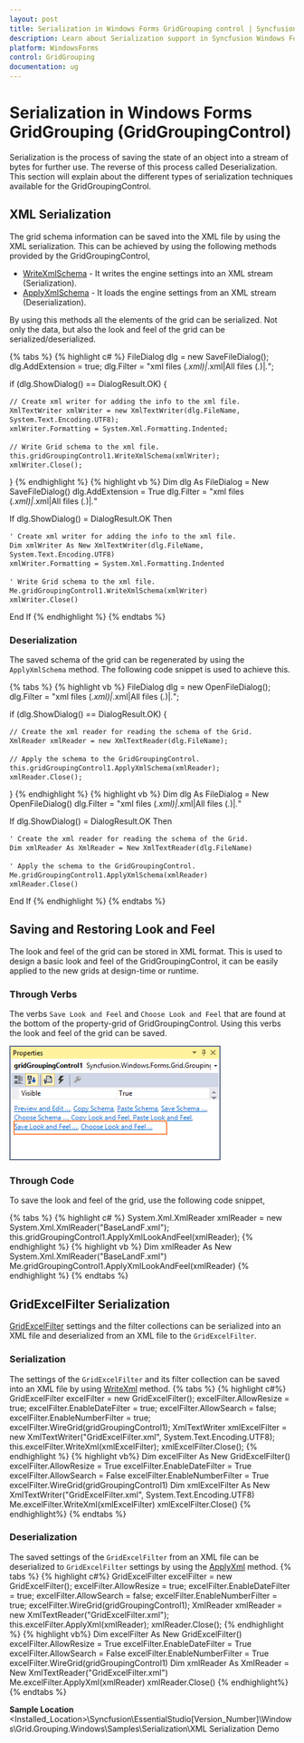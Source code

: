 ```yaml
---
layout: post
title: Serialization in Windows Forms GridGrouping control | Syncfusion
description: Learn about Serialization support in Syncfusion Windows Forms GridGrouping (GridGroupingControl) control and more details.
platform: WindowsForms
control: GridGrouping
documentation: ug
---
```


# Serialization in Windows Forms GridGrouping (GridGroupingControl)
Serialization is the process of saving the state of an object into a stream of bytes for further use. The reverse of this process called Deserialization. This section will explain about the different types of serialization techniques available for the GridGroupingControl. 

## XML Serialization 
The grid schema information can be saved into the XML file by using the XML serialization. This can be achieved by using the following methods provided by the GridGroupingControl,

* [WriteXmlSchema](https://help.syncfusion.com/cr/windowsforms/Syncfusion.Windows.Forms.Grid.Grouping.GridGroupingControl.html#Syncfusion_Windows_Forms_Grid_Grouping_GridGroupingControl_WriteXmlSchema_System_Xml_XmlWriter_) - It writes the engine settings into an XML stream (Serialization).
* [ApplyXmlSchema](https://help.syncfusion.com/cr/windowsforms/Syncfusion.Windows.Forms.Grid.Grouping.GridGroupingControl.html#Syncfusion_Windows_Forms_Grid_Grouping_GridGroupingControl_ApplyXmlSchema_System_Xml_XmlReader_) - It loads the engine settings from an XML stream (Deserialization).

By using this methods all the elements of the grid can be serialized. Not only the data, but also the look and feel of the grid can be serialized/deserialized. 

{% tabs %}
{% highlight c# %}
FileDialog dlg = new SaveFileDialog();
dlg.AddExtension = true;
dlg.Filter = "xml files (*.xml)|*.xml|All files (*.*)|*.*";

if (dlg.ShowDialog() == DialogResult.OK)
{

    // Create xml writer for adding the info to the xml file.
    XmlTextWriter xmlWriter = new XmlTextWriter(dlg.FileName, System.Text.Encoding.UTF8);
    xmlWriter.Formatting = System.Xml.Formatting.Indented;

    // Write Grid schema to the xml file.
    this.gridGroupingControl1.WriteXmlSchema(xmlWriter);
    xmlWriter.Close();
}
{% endhighlight %}
{% highlight vb %}
Dim dlg As FileDialog = New SaveFileDialog()
dlg.AddExtension = True
dlg.Filter = "xml files (*.xml)|*.xml|All files (*.*)|*.*"

If dlg.ShowDialog() = DialogResult.OK Then

	' Create xml writer for adding the info to the xml file.
	Dim xmlWriter As New XmlTextWriter(dlg.FileName, System.Text.Encoding.UTF8)
	xmlWriter.Formatting = System.Xml.Formatting.Indented

	' Write Grid schema to the xml file.
	Me.gridGroupingControl1.WriteXmlSchema(xmlWriter)
	xmlWriter.Close()
End If
{% endhighlight %}
{% endtabs %}

### Deserialization 
The saved schema of the grid can be regenerated by using the `ApplyXmlSchema` method. The following code snippet is used to achieve this.

{% tabs %}
{% highlight vb %}
FileDialog dlg = new OpenFileDialog();
dlg.Filter = "xml files (*.xml)|*.xml|All files (*.*)|*.*";

if (dlg.ShowDialog() == DialogResult.OK)
{

    // Create the xml reader for reading the schema of the Grid.
    XmlReader xmlReader = new XmlTextReader(dlg.FileName);

    // Apply the schema to the GridGroupingControl.
    this.gridGroupingControl1.ApplyXmlSchema(xmlReader);
    xmlReader.Close();
}
{% endhighlight %}
{% highlight vb %}
Dim dlg As FileDialog = New OpenFileDialog()
dlg.Filter = "xml files (*.xml)|*.xml|All files (*.*)|*.*"

If dlg.ShowDialog() = DialogResult.OK Then

	' Create the xml reader for reading the schema of the Grid.
	Dim xmlReader As XmlReader = New XmlTextReader(dlg.FileName)

	' Apply the schema to the GridGroupingControl.
	Me.gridGroupingControl1.ApplyXmlSchema(xmlReader)
	xmlReader.Close()
End If
{% endhighlight %}
{% endtabs %}

## Saving and Restoring Look and Feel 
The look and feel of the grid can be stored in XML format. This is used to design a basic look and feel of the GridGroupingControl, it can be easily applied to the new grids at design-time or runtime.

### Through Verbs
The verbs `Save Look and Feel` and `Choose Look and Feel` that are found at the bottom of the property-grid of GridGroupingControl. Using this verbs the look and feel of the grid can be saved.

![Serialization_img1](Serialization_images/Serialization_img1.png)

### Through Code 
To save the look and feel of the grid, use the following code snippet,

{% tabs %}
{% highlight c# %}
System.Xml.XmlReader xmlReader = new System.Xml.XmlReader("BaseLandF.xml");
this.gridGroupingControl1.ApplyXmlLookAndFeel(xmlReader);
{% endhighlight %}
{% highlight vb %}
Dim xmlReader As New System.Xml.XmlReader("BaseLandF.xml")
Me.gridGroupingControl1.ApplyXmlLookAndFeel(xmlReader)
{% endhighlight %}
{% endtabs %}

## GridExcelFilter Serialization
[GridExcelFilter](https://help.syncfusion.com/cr/windowsforms/Syncfusion.GridHelperClasses.GridExcelFilter.html) settings and the filter collections can be serialized into an XML file and deserialized from an XML file to the `GridExcelFilter`. 

### Serialization
The settings of the `GridExcelFilter` and its filter collection can be saved into an XML file by using [WriteXml](https://help.syncfusion.com/cr/windowsforms/Syncfusion.GridHelperClasses.GridExcelFilter.html#Syncfusion_GridHelperClasses_GridExcelFilter_WriteXml_System_Xml_XmlWriter_) method. 
{% tabs %}
{% highlight c#%}
GridExcelFilter excelFilter = new GridExcelFilter();
excelFilter.AllowResize = true;
excelFilter.EnableDateFilter = true;
excelFilter.AllowSearch = false;
excelFilter.EnableNumberFilter = true;
excelFilter.WireGrid(gridGroupingControl1);
XmlTextWriter xmlExcelFilter = new XmlTextWriter("GridExcelFilter.xml", System.Text.Encoding.UTF8);
this.excelFilter.WriteXml(xmlExcelFilter);
xmlExcelFilter.Close();
{% endhighlight %}
{% highlight vb%}
Dim excelFilter As New GridExcelFilter()
excelFilter.AllowResize = True
excelFilter.EnableDateFilter = True
excelFilter.AllowSearch = False
excelFilter.EnableNumberFilter = True
excelFilter.WireGrid(gridGroupingControl1)
Dim xmlExcelFilter As New XmlTextWriter("GridExcelFilter.xml", System.Text.Encoding.UTF8)
Me.excelFilter.WriteXml(xmlExcelFilter)
xmlExcelFilter.Close()
{% endhighlight%}
{% endtabs %}


### Deserialization
The saved settings of the `GridExcelFilter` from an XML file can be deserialized to `GridExcelFilter` settings by using the [ApplyXml](https://help.syncfusion.com/cr/windowsforms/Syncfusion.GridHelperClasses.GridExcelFilter.html#Syncfusion_GridHelperClasses_GridExcelFilter_ApplyXml_System_Xml_XmlReader_) method.
{% tabs %}
{% highlight c#%} 
GridExcelFilter excelFilter = new GridExcelFilter();
excelFilter.AllowResize = true;
excelFilter.EnableDateFilter = true;
excelFilter.AllowSearch = false;
excelFilter.EnableNumberFilter = true;
excelFilter.WireGrid(gridGroupingControl1);
XmlReader xmlReader = new XmlTextReader("GridExcelFilter.xml");
this.excelFilter.ApplyXml(xmlReader);
xmlReader.Close();
{% endhighlight %}
{% highlight vb%}
Dim excelFilter As New GridExcelFilter()
excelFilter.AllowResize = True
excelFilter.EnableDateFilter = True
excelFilter.AllowSearch = False
excelFilter.EnableNumberFilter = True
excelFilter.WireGrid(gridGroupingControl1)
Dim xmlReader As XmlReader = New XmlTextReader("GridExcelFilter.xml")
Me.excelFilter.ApplyXml(xmlReader)
xmlReader.Close()
{% endhighlight%}
{% endtabs %}


**Sample Location**
&lt;Installed_Location&gt;\Syncfusion\EssentialStudio[Version_Number]\Windows\Grid.Grouping.Windows\Samples\Serialization\XML Serialization Demo
